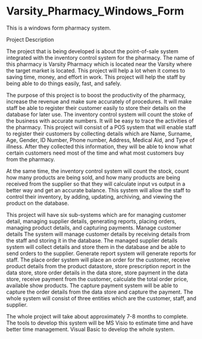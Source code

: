 # Varsity_Pharmacy_Windows_Form
This is a windows form pharmacy system.

Project Description

The project that is being developed is about the point-of-sale system integrated with the inventory 
control system for the pharmacy. The name of this pharmacy is Varsity Pharmacy which is located near 
the Varsity where the target market is located. This project will help a lot when it comes to saving time, 
money, and effort in work. This project will help the staff by being able to do things easily, fast, and 
safely. 

The purpose of this project is to boost the productivity of the pharmacy, increase the revenue and
make sure accurately of procedures. It will make staff be able to register their customer easily to store 
their details on the database for later use. The inventory control system will count the stoke of the 
business with accurate numbers. It will be easy to trace the activities of the pharmacy.
This project will consist of a POS system that will enable staff to register their customers by collecting 
details which are Name, Surname, Age, Gender, ID Number, Phone number, Address, Medical Aid, and 
Type of illness. After they collected this information, they will be able to know what certain customers 
need most of the time and what most customers buy from the pharmacy.

At the same time, the inventory control system will count the stock, count how many products are 
being sold, and how many products are being received from the supplier so that they will calculate 
input vs output in a better way and get an accurate balance. This system will allow the staff to control 
their inventory, by adding, updating, archiving, and viewing the product on the database. 

This project will have six sub-systems which are for managing customer detail, managing supplier 
details, generating reports, placing orders, managing product details, and capturing payments. Manage 
customer details The system will manage customer details by receiving details from the staff and 
storing it in the database. The managed supplier details system will collect details and store them in 
the database and be able to send orders to the supplier. Generate report system will generate reports 
for staff. The place order system will place an order for the customer, receive product details from the 
product datastore, store prescription report in the data store, store order details in the data store, 
store payment in the data store, receive payment from the customer, calculate the total order price, 
available show products. The capture payment system will be able to capture the order details from 
the data store and capture the payment. The whole system will consist of three entities which are the 
customer, staff, and supplier.

The whole project will take about approximately 7-8 months to complete. The tools to develop this 
system will be MS Visio to estimate time and have better time management. Visual Basic to develop 
the whole system.
